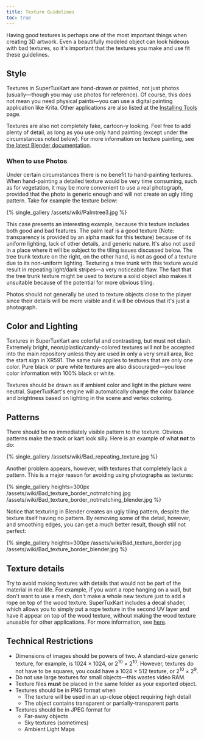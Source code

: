 ```yaml
---
title: Texture Guidelines
toc: true
---
```

Having good textures is perhaps one of the most important things when creating 3D artwork. Even a beautifully modeled object can look hideous with bad textures, so it's important that the textures you make and use fit these guidelines.

## Style

Textures in SuperTuxKart are hand-drawn or painted, not just photos (usually—though you may use photos for reference). Of course, this does not mean you need physical paints—you can use a digital painting application like Krita. Other applications are also listed at the [Installing Tools](Installing_Tools) page.

Textures are also not completely fake, cartoon-y looking. Feel free to add plenty of detail, as long as you use only hand painting (except under the circumstances noted below). For more information on texture painting, see [the latest Blender documentation](https://docs.blender.org/manual/en/latest/sculpt_paint/texture_paint/index.html).

### When to use Photos

Under certain circumstances there is no benefit to hand-painting textures. When hand-painting a detailed texture would be very time consuming, such as for vegetation, it may be more convenient to use a real photograph, provided that the photo is generic enough and will not create an ugly tiling pattern. Take for example the texture below:

{% single_gallery /assets/wiki/Palmtree3.jpg %}

This case presents an interesting example, because this texture includes both good and bad features. The palm leaf is a good texture (Note: transparency is provided by an alpha mask for this texture) because of its uniform lighting, lack of other details, and generic nature. It's also not used in a place where it will be subject to the tiling issues discussed below. The tree trunk texture on the right, on the other hand, is not as good of a texture due to its non-uniform lighting. Texturing a tree trunk with this texture would result in repeating light/dark stripes—a very noticeable flaw. The fact that the tree trunk texture might be used to texture a solid object also makes it unsuitable because of the potential for more obvious tiling.

Photos should not generally be used to texture objects close to the player since their details will be more visible and it will be obvious that it's just a photograph.

## Color and Lighting

Textures in SuperTuxKart are colorful and contrasting, but must not clash. Extremely bright, neon/plastic/candy-colored textures will not be accepted into the main repository unless they are used in only a very small area, like the start sign in XR591. The same rule applies to textures that are only one color. Pure black or pure white textures are also discouraged—you lose color information with 100% black or white.

Textures should be drawn as if ambient color and light in the picture were neutral. SuperTuxKart's engine will automatically change the color balance and brightness based on lighting in the scene and vertex coloring.

## Patterns

There should be no immediately visible pattern to the texture. Obvious patterns make the track or kart look silly. Here is an example of what **not** to do:

{% single_gallery /assets/wiki/Bad_repeating_texture.jpg %}

Another problem appears, however, with textures that completely lack a pattern. This is a major reason for avoiding using photographs as textures:

{% single_gallery heights=300px
/assets/wiki/Bad_texture_border_notmatching.jpg
/assets/wiki/Bad_texture_border_notmatching_blender.jpg
%}

Notice that texturing in Blender creates an ugly tiling pattern, despite the texture itself having no pattern. By removing some of the detail, however, and smoothing edges, you can get a much better result, though still not perfect:

{% single_gallery heights=300px
/assets/wiki/Bad_texture_border.jpg
/assets/wiki/Bad_texture_border_blender.jpg
%}

## Texture details

Try to avoid making textures with details that would not be part of the material in real life. For example, if you want a rope hanging on a wall, but don't want to use a mesh, don't make a whole new texture just to add a rope on top of the wood texture. SuperTuxKart includes a decal shader, which allows you to simply put a rope texture in the second UV layer and have it appear on top of the wood texture, without making the wood texture unusable for other applications. For more information, see [here](Texturing#Decals).

## Technical Restrictions
* Dimensions of images should be powers of two. A standard-size generic texture, for example, is 1024 × 1024, or 2<sup>10</sup> × 2<sup>10</sup>. However, textures do not have to be squares, you could have a 1024 × 512 texture, or 2<sup>10</sup> × 2<sup>9</sup>.
* Do not use large textures for small objects—this wastes video RAM.
* Texture files **must** be placed in the same folder as your exported object.
* Textures should be in PNG format when
    * The texture will be used in an up-close object requiring high detail
    * The object contains transparent or partially-transparent parts
* Textures should be in JPEG format for
    * Far-away objects
    * Sky textures (sometimes)
    * Ambient Light Maps
